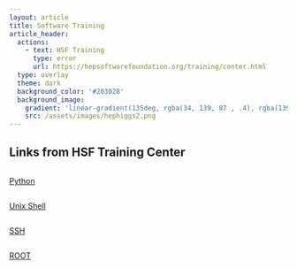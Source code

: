 ```yaml
---
layout: article
title: Software Training
article_header:
  actions:
    - text: HSF Training
      type: error
      url: https://hepsoftwarefoundation.org/training/center.html
  type: overlay
  theme: dark
  background_color: '#203028'
  background_image:
    gradient: 'linear-gradient(135deg, rgba(34, 139, 87 , .4), rgba(139, 34, 139, .4))'
    src: /assets/images/hephiggs2.png
---
```


## Links from HSF Training Center

<div class="row">
    <div class="column">
        <a href="https://swcarpentry.github.io/python-novice-inflammation/">
            <div class="card">
                <div class="card__content">
                    <div class="card__header">
                        <p>Python</p>
                    </div>
                </div>
            </div>
        </a>
    </div>
    <div class="column">
        <a href="https://swcarpentry.github.io/shell-novice/">
            <div class="card">
                <div class="card__content">
                    <div class="card__header">
                        <p>Unix Shell</p>
                    </div>
                </div>
            </div>
        </a>
    </div>
    <div class="column">
        <a href="https://hsf-training.github.io/hsf-training-ssh-webpage/">
            <div class="card">
                <div class="card__content">
                    <div class="card__header">
                        <p>SSH</p>
                    </div>
                </div>
            </div>
        </a>
    </div>
</div>
<div class="row">
    <div class="column">
        <a href="https://github.com/root-project/software-carpentry">
            <div class="card">
                <div class="card__content">
                    <div class="card__header">
                        <p>ROOT</p>
                    </div>
                </div>
            </div>
        </a>
    </div>


